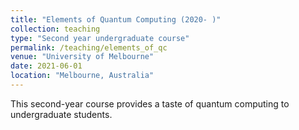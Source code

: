 ```yaml
---
title: "Elements of Quantum Computing (2020- )"
collection: teaching
type: "Second year undergraduate course"
permalink: /teaching/elements_of_qc
venue: "University of Melbourne"
date: 2021-06-01
location: "Melbourne, Australia"
---
```


This second-year course provides a taste of quantum computing to undergraduate students.